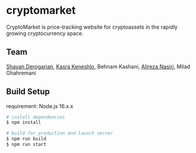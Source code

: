 # cryptomarket
CryptoMarket is price-tracking website for cryptoassets in the rapidly growing cryptocurrency space.

## Team
[Shayan Derogarian](https://github.com/shayandrg), [Kasra Keneshlo](https://github.com/kasrakeneshlou), Behnam Kashani, [Alireza Nasiri](https://github.com/AlirezaIAM2000), Milad Ghahremani
## Build Setup

requirement: Node.js 16.x.x
```bash
# install dependencies
$ npm install

# build for production and launch server
$ npm run build
$ npm run start
```